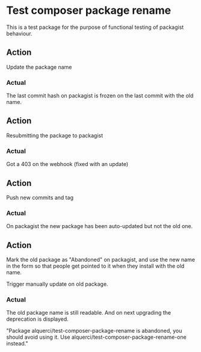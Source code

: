 Test composer package rename
============================

This is a test package for the purpose of functional testing of packagist behaviour.

Action
------

Update the package name

### Actual

The last commit hash on packagist is frozen on the last commit with the old name.

Action
------

Resubmitting the package to packagist

### Actual

Got a 403 on the webhook (fixed with an update)

Action
------

Push new commits and tag

### Actual

On packagist the new package has been auto-updated but not the old one.

Action
------

Mark the old package as "Abandoned" on packagist, and use the new name in the form so that people get pointed to it when they install with the old name.

Trigger manually update on old package.

### Actual

The old package name is still readable. And on next upgrading the deprecation is displayed.

"Package alquerci/test-composer-package-rename is abandoned, you should avoid using it. Use alquerci/test-composer-package-rename-one instead."
